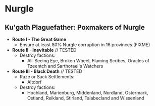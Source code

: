 # Nurgle

## Ku'gath Plaguefather: Poxmakers of Nurgle

* **Route I - The Great Game**
    * Ensure at least 80% Nurgle corruption in 16 provinces (FIXME)
* **Route II - Inevitable** // TESTED
    * Destroy factions:
        *  All-Seeing Eye, Broken Wheel, Flaming Scribes, Oracles of Tzeentch and Sarthorael's Watchers
* **Route III - Black Death** // TESTED
    * Raze or Sack Settlements:
        * Altdorf
    * Destroy factions:
        * Hochland, Marienburg, Middenland, Nordland, Ostermark, Ostland, Reikland, Stirland, Talabecland and Wissenland